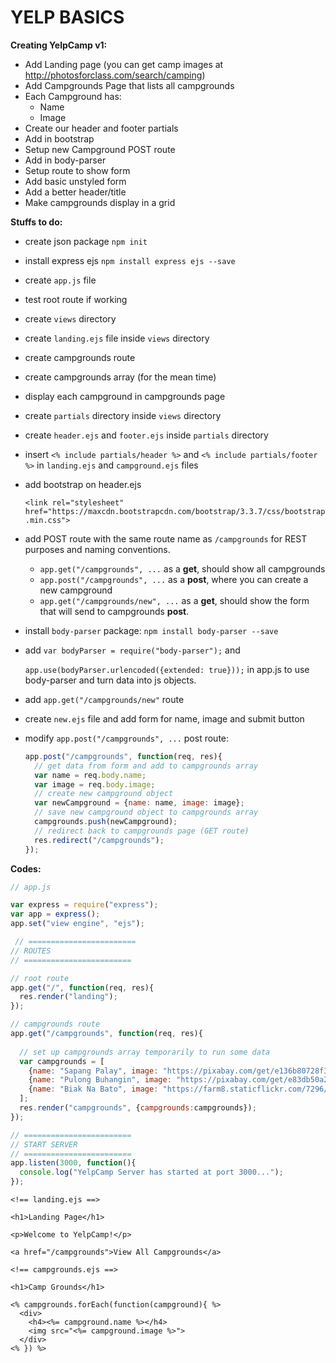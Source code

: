 # YELP BASICS

**Creating YelpCamp v1:**

* Add Landing page (you can get camp images at http://photosforclass.com/search/camping)
* Add Campgrounds Page that lists all campgrounds
* Each Campground has:
  * Name
  * Image
* Create our header and footer partials
* Add in bootstrap
* Setup new Campground POST route
* Add in body-parser
* Setup route to show form
* Add basic unstyled form
* Add a better header/title
* Make campgrounds display in a grid









**Stuffs to do:**

* create json package `npm init` 

* install express ejs `npm install express ejs --save` 

* create `app.js` file

* test root route if working

* create `views` directory

* create `landing.ejs` file inside `views` directory

* create campgrounds route

* create campgrounds array (for the mean time)

* display each campground in campgrounds page

* create `partials` directory inside `views` directory

* create `header.ejs` and `footer.ejs` inside `partials` directory

* insert `<% include partials/header %>` and `<% include partials/footer %>` in `landing.ejs` and `campground.ejs` files

* add bootstrap on header.ejs

  `<link rel="stylesheet" href="https://maxcdn.bootstrapcdn.com/bootstrap/3.3.7/css/bootstrap.min.css">`

* add POST route with the same route name as `/campgrounds` for REST purposes and naming conventions. 

  * `app.get("/campgrounds", ...` as a **get**, should show all campgrounds
  * `app.post("/campgrounds", ...` as a **post**, where you can create a new campground
  * `app.get("/campgrounds/new", ...` as a **get**, should show the form that will send to campgrounds **post**.  

* install `body-parser` package: `npm install body-parser --save` 

* add `var bodyParser = require("body-parser");` and 

  `app.use(bodyParser.urlencoded({extended: true}));` in app.js to use body-parser and turn data into js objects.

* add `app.get("/campgrounds/new"` route

* create  `new.ejs` file and add form for name, image and submit button

* modify `app.post("/campgrounds", ...` post route:

  ```javascript
  app.post("/campgrounds", function(req, res){
    // get data from form and add to campgrounds array
    var name = req.body.name;
    var image = req.body.image;
    // create new campground object
    var newCampground = {name: name, image: image};
    // save new campground object to campgrounds array
    campgrounds.push(newCampground);
    // redirect back to campgrounds page (GET route)
    res.redirect("/campgrounds");
  });
  ```




**Codes:** 

```javascript
// app.js

var express = require("express");
var app = express();
app.set("view engine", "ejs");

 // ========================
// ROUTES
// ========================

// root route
app.get("/", function(req, res){
  res.render("landing");
}); 

// campgrounds route
app.get("/campgrounds", function(req, res){
  
  // set up campgrounds array temporarily to run some data
  var campgrounds = [
    {name: "Sapang Palay", image: "https://pixabay.com/get/e136b80728f31c22d2524518b7444795ea76e5d004b0144394f1c471a0e9b4_340.jpg"},
    {name: "Pulong Buhangin", image: "https://pixabay.com/get/e83db50a21f4073ed1584d05fb1d4e97e07ee3d21cac104497f1c07cafeab1b9_340.jpg"},
    {name: "Biak Na Bato", image: "https://farm8.staticflickr.com/7296/28070862692_32f82c02ba.jpg"},
  ];
  res.render("campgrounds", {campgrounds:campgrounds});
});

// ========================
// START SERVER
// ========================
app.listen(3000, function(){
  console.log("YelpCamp Server has started at port 3000...");
});
```

```ejs
<!== landing.ejs ==>

<h1>Landing Page</h1>

<p>Welcome to YelpCamp!</p>

<a href="/campgrounds">View All Campgrounds</a>
```

```ejs
<!== campgrounds.ejs ==>

<h1>Camp Grounds</h1>

<% campgrounds.forEach(function(campground){ %>
  <div>
    <h4><%= campground.name %></h4>
    <img src="<%= campground.image %>">
  </div>   
<% }) %>
```

